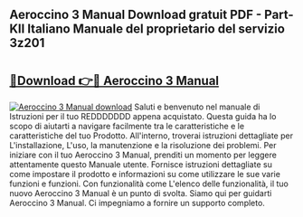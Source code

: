 ## Aeroccino 3 Manual Download gratuit PDF - Part-KIl Italiano Manuale del proprietario del servizio 3z201

# <h2><a href="http://dfb8vq.blite.top/?on=Aeroccino+3+Manual">🔗Download 👉🔴 Aeroccino 3 Manual</a></h2>

[![Aeroccino 3 Manual download](https://i.imgur.com/lujVjoI.png)](http://dfb8vq.blite.top/?on=Aeroccino+3+Manual)
Saluti e benvenuto nel manuale di Istruzioni per il tuo REDDDDDDD appena acquistato. Questa guida ha lo scopo di aiutarti a navigare facilmente tra le caratteristiche e le caratteristiche del tuo Prodotto. All'interno, troverai istruzioni dettagliate per L'installazione, L'uso, la manutenzione e la risoluzione dei problemi. Per iniziare con il tuo Aeroccino 3 Manual, prenditi un momento per leggere attentamente questo Manuale utente. Fornisce istruzioni dettagliate su come impostare il prodotto e informazioni su come utilizzare le sue varie funzioni e funzioni. Con funzionalità come L'elenco delle funzionalità, il tuo nuovo Aeroccino 3 Manual è un punto di svolta. Siamo qui per guidarti Aeroccino 3 Manual. Ci impegniamo a fornire un supporto completo.
